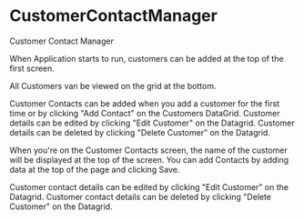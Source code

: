 # CustomerContactManager
Customer Contact Manager

When Application starts to run, customers can be added at the top of the first screen.

All Customers van be viewed on the grid at the bottom. 

Customer Contacts can be added when you add a customer for the first time or by clicking "Add Contact" on the Customers DataGrid.
Customer details can be edited by clicking "Edit Customer" on the Datagrid.
Customer details can be deleted by clicking "Delete Customer" on the Datagrid.

When you're on the Customer Contacts screen, the name of the customer will be displayed at the top of the screen.
You can add Contacts by adding data at the top of the page and clicking Save.

Customer contact details can be edited by clicking "Edit Customer" on the Datagrid.
Customer contact details can be deleted by clicking "Delete Customer" on the Datagrid.
